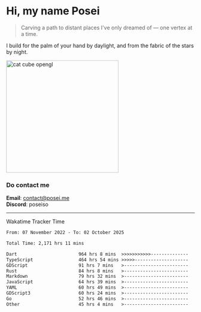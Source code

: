 # Hi, my name Posei  
> Carving a path to distant places I've only dreamed of — one vertex at a time.  

I build for the palm of your hand by daylight, and from the fabric of the stars by night.

  <img src="https://github.com/user-attachments/assets/54c92bc8-af3e-4bf1-b442-e889f1c01633" width="300" alt="cat cube opengl" />

### Do contact me

**Email**: [contact@posei.me](mailto:contact@posei.me)  
**Discord**: poseiso

---

Wakatime Tracker Time

<!--START_SECTION:waka-->

```txt
From: 07 November 2022 - To: 02 October 2025

Total Time: 2,171 hrs 11 mins

Dart                       964 hrs 8 mins  >>>>>>>>>>>--------------   44.41 %
TypeScript                 464 hrs 54 mins >>>>>--------------------   21.41 %
GDScript                   91 hrs 7 mins   >------------------------   04.20 %
Rust                       84 hrs 8 mins   >------------------------   03.88 %
Markdown                   79 hrs 32 mins  >------------------------   03.66 %
JavaScript                 64 hrs 39 mins  >------------------------   02.98 %
YAML                       60 hrs 49 mins  >------------------------   02.80 %
GDScript3                  60 hrs 24 mins  >------------------------   02.78 %
Go                         52 hrs 46 mins  >------------------------   02.43 %
Other                      45 hrs 4 mins   >------------------------   02.08 %
```

<!--END_SECTION:waka-->
